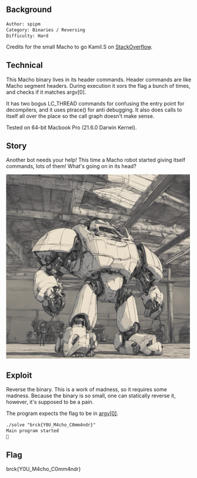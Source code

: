 ## Background

    Author: spipm
    Category: Binaries / Reversing
    Difficulty: Hard

Credits for the small Macho to go Kamil.S on [StackOverflow](https://stackoverflow.com/questions/32453849/minimal-mach-o-64-binary).

## Technical

This Macho binary lives in its header commands. Header commands are like Macho segment headers. During execution it xors the flag a bunch of times, and checks if it matches argv[0].

It has two bogus LC_THREAD commands for confusing the entry point for decompilers, and it uses ptrace() for anti debugging. It also does calls to itself all over the place so the call graph doesn't make sense.

Tested on 64-bit Macbook Pro (21.6.0 Darwin Kernel).

## Story

Another bot needs your help! This time a Macho robot started giving itself commands, lots of them! What's going on in its head?

<img src="./macho_robot.jpg" width="500">

## Exploit

Reverse the binary. This is a work of madness, so it requires some madness. Because the binary is so small, one can statically reverse it, however, it's supposed to be a pain.

The program expects the flag to be in [argv[0]](https://jameshfisher.com/2017/02/05/how-do-i-use-execve-in-c/).

```
./solve "brck{Y0U_M4cho_C0mm4ndr}"
Main program started
🥰
```

## Flag

brck{Y0U_M4cho_C0mm4ndr}